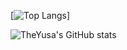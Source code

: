 


[![Top Langs](https://github-readme-stats.vercel.app/api/top-langs/?username=theyusa&hide_progress=true)]

![TheYusa's GitHub stats](https://github-readme-stats.vercel.app/api?username=theyusa&show_icons=true&theme=highcontrast)
